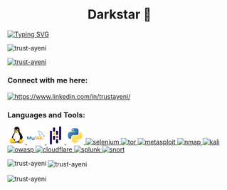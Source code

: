 <h1 align="center">Darkstar 👋</h1>

[![Typing SVG](https://readme-typing-svg.herokuapp.com?font=consolas&color=%234DF79A&height=30&lines=It's+better+to+be+Different;Greyhat+hacker+at+Night;Turning+complexity+into+simplicity)](https://git.io/typing-svg)

<p align="left"> <img src="https://komarev.com/ghpvc/?username=trust-ayeni&label=Profile%20views&color=0e75b6&style=flat" alt="trust-ayeni" /> </p>

<p align="left"> <a href="https://github.com/ryo-ma/github-profile-trophy"><img src="https://github-profile-trophy.vercel.app/?username=trust-ayeni" alt="trust-ayeni" /></a> </p>

<h3 align="left">Connect with me here:</h3>
<p align="left">
<a href="https://www.linkedin.com/in/trustayeni/" target="blank"><img align="center" src="https://raw.githubusercontent.com/rahuldkjain/github-profile-readme-generator/master/src/images/icons/Social/linked-in-alt.svg" alt="https://www.linkedin.com/in/trustayeni/" height="30" width="40" /></a>
</p>

<h3 align="left">Languages and Tools:</h3>
<p align="left"> 
    <a href="https://www.linux.org/" target="_blank" rel="noreferrer"> 
        <img src="https://raw.githubusercontent.com/devicons/devicon/master/icons/linux/linux-original.svg" alt="linux" width="40" height="40"/> 
    </a> 
    <a href="https://www.mysql.com/" target="_blank" rel="noreferrer"> 
        <img src="https://raw.githubusercontent.com/devicons/devicon/master/icons/mysql/mysql-original-wordmark.svg" alt="mysql" width="40" height="40"/> 
    </a> 
    <a href="https://pandas.pydata.org/" target="_blank" rel="noreferrer"> 
        <img src="https://raw.githubusercontent.com/devicons/devicon/2ae2a900d2f041da66e950e4d48052658d850630/icons/pandas/pandas-original.svg" alt="pandas" width="40" height="40"/> 
    </a> 
    <a href="https://www.python.org" target="_blank" rel="noreferrer"> 
        <img src="https://raw.githubusercontent.com/devicons/devicon/master/icons/python/python-original.svg" alt="python" width="40" height="40"/> 
    </a> 
    <a href="https://www.selenium.dev" target="_blank" rel="noreferrer"> 
        <img src="https://raw.githubusercontent.com/detain/svg-logos/780f25886640cef088af994181646db2f6b1a3f8/svg/selenium-logo.svg" alt="selenium" width="40" height="40"/> 
    </a> 
    <a href="https://www.torproject.org/" target="_blank" rel="noreferrer"> 
        <img src="https://www.vectorlogo.zone/logos/torproject/torproject-ar21.svg" alt="tor" width="40" height="40"/> 
    </a>
    <a href="https://www.metasploit.com/" target="_blank" rel="noreferrer"> 
        <img src="https://img.icons8.com/?size=100&id=97AFS4JiW8vx&format=png&color=000000" alt="metasploit" width="40" height="40"/> 
    </a>
    <a href="https://nmap.org/" target="_blank" rel="noreferrer"> 
        <img src="https://img.icons8.com/?size=100&id=9b5wowKIlo9d&format=png&color=000000" alt="nmap" width="40" height="40"/> 
    </a>
    <a href="https://www.kali.org/" target="_blank" rel="noreferrer"> 
        <img src="https://img.icons8.com/?size=100&id=qBWtR72kluCU&format=png&color=000000" alt="kali" width="40" height="40"/> 
    </a>
    <a href="https://portswigger.net/burp" target="_blank" rel="noreferrer"> 
        <img src="https://img.icons8.com/?size=100&id=41078&format=png&color=000000" alt="owasp" width="40" height="40"/> 
    </a>
    <a href="https://www.cloudflare.com/" target="_blank" rel="noreferrer"> 
        <img src="https://img.icons8.com/?size=100&id=13682&format=png&color=000000" alt="cloudflare" width="40" height="40"/> 
    </a>
    <a href="https://www.kali.org/tools/hydra/" target="_blank" rel="noreferrer"> 
        <img src="https://img.icons8.com/?size=100&id=jPY1VA4HwNPQ&format=png&color=000000" alt="splunk" width="40" height="40"/> 
    </a>
    <a href="https://www.wireshark.org/download.html" target="_blank" rel="noreferrer"> 
        <img src="https://img.icons8.com/?size=100&id=rOHcpTUtCTjr&format=png&color=000000" alt="snort" width="40" height="40"/> 
    </a>
</p>


<p><img align="left" src="https://github-readme-stats.vercel.app/api/top-langs?username=trust-ayeni&show_icons=true&locale=en&layout=compact" alt="trust-ayeni" /></p>

<p>&nbsp;<img align="center" src="https://github-readme-stats.vercel.app/api?username=trust-ayeni&show_icons=true&locale=en" alt="trust-ayeni" /></p>

<p><img align="center" src="https://github-readme-streak-stats.herokuapp.com/?user=trust-ayeni&" alt="trust-ayeni" /></p>

